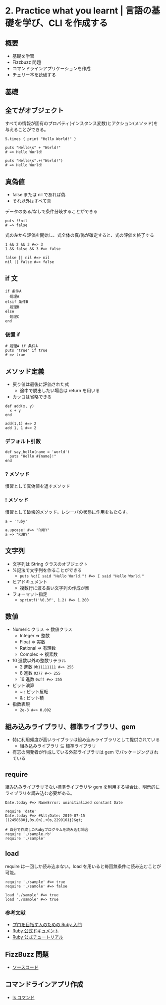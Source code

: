 # 2. Practice what you learnt | 言語の基礎を学び、CLI を作成する

## 概要

- 基礎を学習
- Fizzbuzz 問題
- コマンドラインアプリケーションを作成
- チェリー本を読破する

## 基礎

## 全てがオブジェクト

すべての情報が固有のプロパティ(インスタンス変数)とアクション(メソッド)を与えることができる。

```# プリミティブ型もメソッドやインスタンス変数を与えることができる
5.times { print "Hello World!" }
```

```# 演算子はメソッドのシンタックスシュガー(糖衣構文:シンプルでわかりやすくるための別記法)
puts "Hello\s" + "World!"
# => Hello World!

puts "Hello\s".+("World!")
# => Hello World!
```

## 真偽値

- false または nil であれば偽
- それ以外はすべて真

データのある/なしで条件分岐することができる

```
puts !!nil
# => false
```

式の左から評価を開始し、式全体の真/偽が確定すると、式の評価を終了する

```
1 && 2 && 3 #=> 3
1 && false && 3 #=> false

false || nil #=> nil
nil || false #=> false
```

## if 文

```
if 条件A
  処理A
elsif 条件B
  処理B
else
  処理C
end
```

### 後置 if

```
# 処理A if 条件A
puts 'true' if true
# => true
```

## メソッド定義

- 戻り値は最後に評価された式
  - 途中で脱出したい場合は return を用いる
- カッコは省略できる

```
def add(x, y)
  x + y
end

add(1,1) #=> 2
add 1, 1 #=> 2
```

### デフォルト引数

```
def say_hello(name = 'world')
  puts "Hello #{name}!"
end
```

### ? メソッド

慣習として真偽値を返すメソッド

### ! メソッド

慣習として破壊的メソッド。レシーバの状態に作用をもたらす。

```
a = 'ruby'

a.upcase! #=> "RUBY"
a => "RUBY"
```

## 文字列

- 文字列は String クラスのオブジェクト
- %記法で文字列を作ることができる
  - `puts %q!I said "Hello World."! #=> I said "Hello World."`
- ヒアドキュメント
  - 複数行に渡る長い文字列の作成が楽
- フォーマット指定
  - `sprintf('%0.3f', 1.2) #=> 1.200`

## 数値

- Numeric クラス => 数値クラス
  - Integer => 整数
  - Float => 実数
  - Rational => 有理数
  - Complex => 複素数
- 10 進数以外の整数リテラル
  - 2 進数 `0b11111111 #=> 255`
  - 8 進数 `0377 #=> 255`
  - 16 進数 `0xff #=> 255`
- ビット演算
  - ~ : ビット反転
  - & : ビット積
- 指数表現
  - `2e-3 #=> 0.002`

## 組み込みライブラリ、標準ライブラリ、gem

- 特に利用頻度が高いライブラリは組み込みライブラリとして提供されている
  - 組み込みライブラリ ⊆ 標準ライブラリ
- 有志の開発者が作成している外部ライブラリは gem でパッケージングされている

## require

組み込みライブラリでない標準ライブラリや gem を利用する場合は、明示的にライブラリを読み込む必要がある。

```
Date.today #=> NameError: uninitialized constant Date

require 'date'
Date.today #=> #&lt;Date: 2019-07-15 ((2458680j,0s,0n),+0s,2299161j)&gt;

# 自分で作成したRubyプログラムを読み込む場合
require './sample.rb'
require './sample'
```

## load

require は一回しか読み込まない。load を用いると毎回無条件に読み込むことが可能。

```
require './sample' #=> true
require './samole' #=> false
```

```
load './sample' #=> true
load './samole' #=> true
```

### 参考文献

- [プロを目指す人のための Ruby 入門](https://www.amazon.co.jp/dp/B077Q8BXHC/ref=dp-kindle-redirect?_encoding=UTF8&btkr=1)
- [Ruby 公式ドキュメント](https://www.ruby-lang.org/ja/documentation/)
- [Ruby 公式チュートリアル](https://www.ruby-lang.org/ja/documentation/quickstart/)

## FizzBuzz 問題

- [ソースコード](./sample/src/fizzbuzz.rb)

## コマンドラインアプリ作成

- [ls コマンド](./sample/src/ls.rb)
